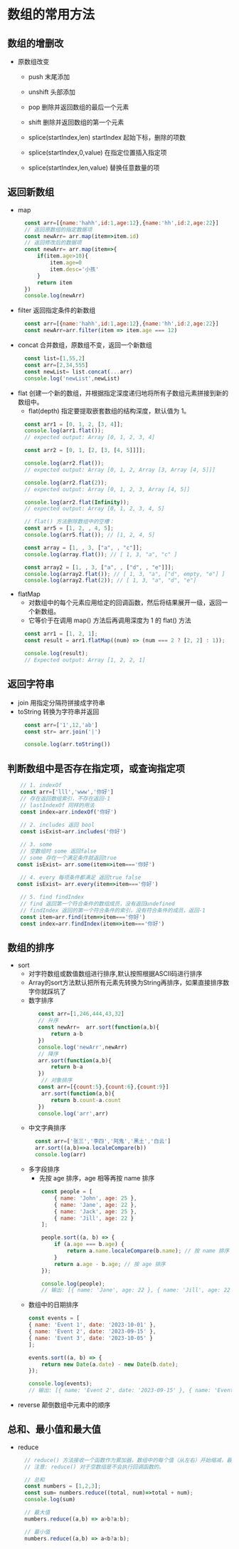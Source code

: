 # 数组的常用方法
## 数组的增删改
* 原数组改变
    - push 末尾添加
    - unshift 头部添加

    - pop 删除并返回数组的最后一个元素
    - shift 删除并返回数组的第一个元素

    - splice(startIndex,len)  startIndex 起始下标，删除的项数
    - splice(startIndex,0,value) 在指定位置插入指定项
    - splice(startIndex,len,value) 替换任意数量的项

## 返回新数组
* map 
  ```js
    const arr=[{name:'hahh',id:1,age:12},{name:'hh',id:2,age:22}]
    // 返回原数组的指定数据项
    const newArr= arr.map(item=>item.id)
    // 返回修改后的数据项
    const newArr= arr.map(item=>{
        if(item.age>10){
            item.age=0
            item.desc='小孩'
        }
        return item
    })
    console.log(newArr)
  ```
* filter 返回指定条件的新数组
  ```js
    const arr=[{name:'hahh',id:1,age:12},{name:'hh',id:2,age:22}]
    const newArr=arr.filter(item => item.age === 12)
  ```
* concat 合并数组，原数组不变，返回一个新数组
  ```js
    const list=[1,55,2]
    const arr=[2,34,555]
    const newList= list.concat(...arr)
    console.log('newList',newList)
  ```
* flat 创建一个新的数组，并根据指定深度递归地将所有子数组元素拼接到新的数组中。
  - flat(depth) 指定要提取嵌套数组的结构深度，默认值为 1。
  ```js
    const arr1 = [0, 1, 2, [3, 4]];
    console.log(arr1.flat());
    // expected output: Array [0, 1, 2, 3, 4]

    const arr2 = [0, 1, [2, [3, [4, 5]]]];

    console.log(arr2.flat());
    // expected output: Array [0, 1, 2, Array [3, Array [4, 5]]]

    console.log(arr2.flat(2));
    // expected output: Array [0, 1, 2, 3, Array [4, 5]]

    console.log(arr2.flat(Infinity));
    // expected output: Array [0, 1, 2, 3, 4, 5]

    // flat() 方法删除数组中的空槽：
    const arr5 = [1, 2, , 4, 5];
    console.log(arr5.flat()); // [1, 2, 4, 5]

    const array = [1, , 3, ["a", , "c"]];
    console.log(array.flat()); // [ 1, 3, "a", "c" ]

    const array2 = [1, , 3, ["a", , ["d", , "e"]]];
    console.log(array2.flat()); // [ 1, 3, "a", ["d", empty, "e"] ]
    console.log(array2.flat(2)); // [ 1, 3, "a", "d", "e"]

  ```
* flatMap
  - 对数组中的每个元素应用给定的回调函数，然后将结果展开一级，返回一个新数组。
  - 它等价于在调用 map() 方法后再调用深度为 1 的 flat() 方法
  ```js
    const arr1 = [1, 2, 1];
    const result = arr1.flatMap((num) => (num === 2 ? [2, 2] : 1));

    console.log(result);
    // Expected output: Array [1, 2, 2, 1]
  ```

## 返回字符串
* join 用指定分隔符拼接成字符串
* toString 转换为字符串并返回
  ```js
    const arr=['1',12,'ab']
    const str= arr.join('|')

    console.log(arr.toString())
  ```

## 判断数组中是否存在指定项，或查询指定项
  ```js
      // 1. indexOf
      const arr=['lll','www','你好']
      // 存在返回数组索引，不存在返回-1
      // lastIndexOf 同样的用法
      const index=arr.indexOf('你好') 
      
      // 2. includes 返回 bool
      const isExist=arr.includes('你好')

      // 3. some
      // 空数组时 some 返回false 
      // some 存在一个满足条件就返回true
     const isExist= arr.some(item=>item==='你好')
      
      // 4. every 每项条件都满足 返回true false 
     const isExist= arr.every(item=>item==='你好')

      // 5. find findIndex
      // find 返回第一个符合条件的数组成员，没有返回undefined
      // findIndex 返回的第一个符合条件的索引，没有符合条件的成员，返回-1
      const item=arr.find(item=>item==='你好')
      const index=arr.findIndex(item=>item==='你好')
  ```

## 数组的排序
* sort 
  - 对字符数组或数值数组进行排序,默认按照根据ASCII码进行排序
  - Array的sort方法默认把所有元素先转换为String再排序，如果直接排序数字你就踩坑了
  + 数字排序
    ```js
       const arr=[1,246,444,43,32]
       // 升序
       const newArr=  arr.sort(function(a,b){
           return a-b
       })
       console.log('newArr',newArr)
       // 降序
       arr.sort(function(a,b){
           return b-a
       })
        // 对象排序
       const arr=[{count:5},{count:6},{count:9}]
        arr.sort(function(a,b){
           return b.count-a.count
       })
       console.log('arr',arr)
    ```
  + 中文字典排序
    ```js
      const arr=['张三','李四','阿鬼','黑土','白云']
      arr.sort((a,b)=>a.localeCompare(b))
      console.log(arr)
    ```
  + 多字段排序
    - 先按 age 排序，age 相等再按 name 排序
    ```js
        const people = [
            { name: 'John', age: 25 },
            { name: 'Jane', age: 22 },
            { name: 'Jack', age: 25 },
            { name: 'Jill', age: 22 }
        ];

        people.sort((a, b) => {
            if (a.age === b.age) {
                return a.name.localeCompare(b.name); // 按 name 排序
            }
            return a.age - b.age; // 按 age 排序
        });

        console.log(people);
        // 输出: [{ name: 'Jane', age: 22 }, { name: 'Jill', age: 22 }, { name: 'Jack', age: 25 }, { name: 'John', age: 25 }]
    ```
  + 数组中的日期排序
    ```js
    const events = [
    { name: 'Event 1', date: '2023-10-01' },
    { name: 'Event 2', date: '2023-09-15' },
    { name: 'Event 3', date: '2023-10-05' }
    ];

    events.sort((a, b) => {
        return new Date(a.date) - new Date(b.date);
    });

    console.log(events);
    // 输出: [{ name: 'Event 2', date: '2023-09-15' }, { name: 'Event 1', date: '2023-10-01' }, { name: 'Event 3', date: '2023-10-05' }]
    ```
* reverse 颠倒数组中元素中的顺序

## 总和、最小值和最大值
* reduce
  ```js
    // reduce() 方法接收一个函数作为累加器，数组中的每个值（从左右）开始缩减，最终计算为一个值。
    // 注意: reduce() 对于空数组是不会执行回调函数的。

    // 总和
    const numbers = [1,2,3];
    const sum= numbers.reduce((total, num)=>total + num);
    console.log(sum)

    // 最大值
    numbers.reduce((a,b) => a>b?a:b);

    // 最小值
    numbers.reduce((a,b) => a<b?a:b);
  ```